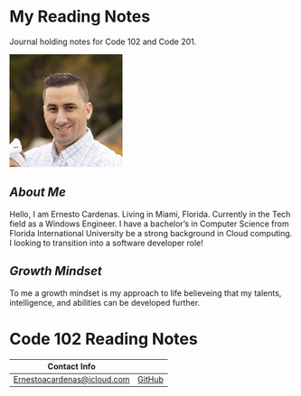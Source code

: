 # My Reading Notes

Journal holding notes for Code 102 and Code 201.

![Me](profile_picture.jpg)

## *About Me*
Hello, I am Ernesto Cardenas. Living in Miami, Florida. Currently in the Tech field as a Windows Engineer. I have a bachelor’s in Computer Science from Florida International University be a strong background in Cloud computing. I looking to transition into a software developer role!

## *Growth Mindset*
To me a growth mindset is my approach to life believeing that my talents, intelligence, and abilities can be developed further. 



# Code 102 Reading Notes


|Contact Info|  |
--- | --- |
|Ernestoacardenas@icloud.com| [GitHub](https://github.com/ernestocardenas)|
